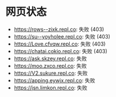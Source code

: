 # 网页状态
- https://rows--zixk.repl.co: 失败 (403)
- https://su--yoyholee.repl.co: 失败 (403)
- https://Love.cfvqw.repl.co: 失败 (403)
- https://chatai.cokio.repl.co: 失败 (403)
- https://ask.skzey.repl.co: 失败
- https://moo.zxco.repl.co: 失败
- https://V2.sukure.repl.co: 失败
- https://apping.eywjx.repl.co: 失败
- https://jsn.limkon.repl.co: 失败
